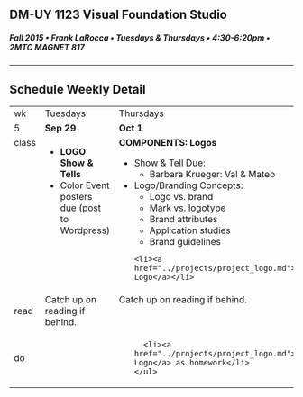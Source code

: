 ## DM-UY 1123 Visual Foundation Studio
##### Fall 2015 • Frank LaRocca • Tuesdays & Thursdays • 4:30-6:20pm • 2MTC MAGNET 817 
---
## Schedule Weekly Detail

<table>
<tr>
<td>wk</td>
<td>Tuesdays</td>
<td>Thursdays</td>
</tr>
<tr>
  <td valign="top">5</td>
  <td valign="top" width="48%"><strong>Sep 29</strong></td>
  <td valign="top" width="48%"><strong>Oct 1</strong></td>
</tr>

<!-- class -->
<tr>
<td valign="top">class</td>
<td valign="top">
  
  <ul>
    <li><strong>LOGO Show & Tells</strong></li>
    <li>Color Event posters due (post to Wordpress)</li>
  </ul>
</td>
<td valign="top">
  <strong>COMPONENTS: Logos</strong><br>
  <ul>
    <li>Show & Tell Due:
        <ul>
            <li>Barbara Krueger: Val & Mateo</li>
        </ul>
    </li>
    <li>Logo/Branding Concepts:
      <ul>
        <li>Logo vs. brand</li>
        <li>Mark vs. logotype</li>
        <li>Brand attributes</li>
        <li>Application studies</li>
        <li>Brand guidelines</li>
      </ul>
    </li>
    
    <li><a href="../projects/project_logo.md">Project: Logo</a></li>
  </ul>

</td>
</tr>

<!-- reading -->
<tr>
  <td>read</td>
  <td valign="top">Catch up on reading if behind.
  
  </td>
  <td valign="top">Catch up on reading if behind.</td>
</tr>

<!-- do -->
<tr>
  <td>do</td>
  <td valign="top">
    
  
  </td>
  <td valign="top">
    <ul>
   
      <li><a href="../projects/project_logo.md">Project: Logo</a> as homework</li>
    </ul>
  </td>
</tr>
</table>








